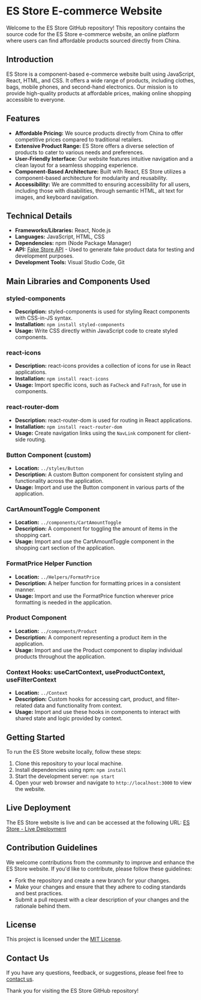 # ES Store E-commerce Website

Welcome to the ES Store GitHub repository! This repository contains the source code for the ES Store e-commerce website, an online platform where users can find affordable products sourced directly from China.

## Introduction

ES Store is a component-based e-commerce website built using JavaScript, React, HTML, and CSS. It offers a wide range of products, including clothes, bags, mobile phones, and second-hand electronics. Our mission is to provide high-quality products at affordable prices, making online shopping accessible to everyone.

## Features

- **Affordable Pricing:** We source products directly from China to offer competitive prices compared to traditional retailers.
- **Extensive Product Range:** ES Store offers a diverse selection of products to cater to various needs and preferences.
- **User-Friendly Interface:** Our website features intuitive navigation and a clean layout for a seamless shopping experience.
- **Component-Based Architecture:** Built with React, ES Store utilizes a component-based architecture for modularity and reusability.
- **Accessibility:** We are committed to ensuring accessibility for all users, including those with disabilities, through semantic HTML, alt text for images, and keyboard navigation.

## Technical Details

- **Frameworks/Libraries:** React, Node.js
- **Languages:** JavaScript, HTML, CSS
- **Dependencies:** npm (Node Package Manager)
- **API:** [Fake Store API](https://fakestoreapi.com/docs) - Used to generate fake product data for testing and development purposes.
- **Development Tools:** Visual Studio Code, Git

## Main Libraries and Components Used

### styled-components
- **Description:** styled-components is used for styling React components with CSS-in-JS syntax.
- **Installation:** `npm install styled-components`
- **Usage:** Write CSS directly within JavaScript code to create styled components.

### react-icons
- **Description:** react-icons provides a collection of icons for use in React applications.
- **Installation:** `npm install react-icons`
- **Usage:** Import specific icons, such as `FaCheck` and `FaTrash`, for use in components.

### react-router-dom
- **Description:** react-router-dom is used for routing in React applications.
- **Installation:** `npm install react-router-dom`
- **Usage:** Create navigation links using the `NavLink` component for client-side routing.

### Button Component (custom)
- **Location:** `../styles/Button`
- **Description:** A custom Button component for consistent styling and functionality across the application.
- **Usage:** Import and use the Button component in various parts of the application.

### CartAmountToggle Component
- **Location:** `../components/CartAmountToggle`
- **Description:** A component for toggling the amount of items in the shopping cart.
- **Usage:** Import and use the CartAmountToggle component in the shopping cart section of the application.

### FormatPrice Helper Function
- **Location:** `../Helpers/FormatPrice`
- **Description:** A helper function for formatting prices in a consistent manner.
- **Usage:** Import and use the FormatPrice function wherever price formatting is needed in the application.

### Product Component
- **Location:** `../components/Product`
- **Description:** A component representing a product item in the application.
- **Usage:** Import and use the Product component to display individual products throughout the application.

### Context Hooks: useCartContext, useProductContext, useFilterContext
- **Location:** `../Context`
- **Description:** Custom hooks for accessing cart, product, and filter-related data and functionality from context.
- **Usage:** Import and use these hooks in components to interact with shared state and logic provided by context.

## Getting Started

To run the ES Store website locally, follow these steps:

1. Clone this repository to your local machine.
2. Install dependencies using npm: `npm install`
3. Start the development server: `npm start`
4. Open your web browser and navigate to `http://localhost:3000` to view the website.

## Live Deployment

The ES Store website is live and can be accessed at the following URL: [ES Store - Live Deployment](https://sprightly-stardust-f01d26.netlify.app/)

## Contribution Guidelines

We welcome contributions from the community to improve and enhance the ES Store website. If you'd like to contribute, please follow these guidelines:

- Fork the repository and create a new branch for your changes.
- Make your changes and ensure that they adhere to coding standards and best practices.
- Submit a pull request with a clear description of your changes and the rationale behind them.

## License

This project is licensed under the [MIT License](LICENSE).

## Contact Us

If you have any questions, feedback, or suggestions, please feel free to [contact us](mailto:contact@example.com).

Thank you for visiting the ES Store GitHub repository!
